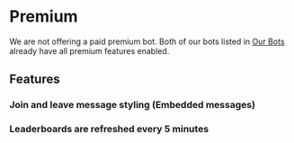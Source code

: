 # Premium

We are not offering a paid premium bot. Both of our bots listed in [Our Bots](/pt-BR/getting-started/our-bots.md) already have all premium features enabled.

## Features

### Join and leave message styling \(Embedded messages\)

### Leaderboards are refreshed every 5 minutes
